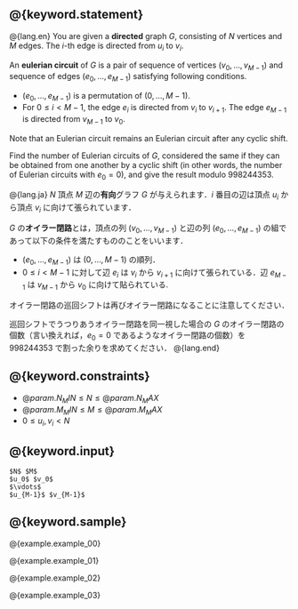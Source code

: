 ## @{keyword.statement}

@{lang.en}
You are given a **directed** graph $G$, consisting of $N$ vertices and $M$ edges. The $i$-th edge is directed from $u_i$ to $v_i$. 

An **eulerian circuit** of $G$ is a pair of sequence of vertices $(v_0,\ldots,v_{M-1})$ and sequence of edges $(e_0,\ldots,e_{M-1})$ satisfying following conditions. 

- $(e_0,\ldots,e_{M-1})$ is a permutation of $(0, \ldots, M-1)$. 
- For $0\leq i < M-1$, the edge $e_i$ is directed from $v_i$ to $v_{i+1}$. The edge $e_{M-1}$ is directed from $v_{M-1}$ to $v_0$. 

Note that an Eulerian circuit remains an Eulerian circuit after any cyclic shift.

Find the number of Eulerian circuits of $G$, considered the same if they can be obtained from one another by a cyclic shift (in other words, the number of Eulerian circuits with $e_0 = 0$), and give the result modulo $998244353$.

@{lang.ja}
$N$ 頂点 $M$ 辺の**有向**グラフ $G$ が与えられます．$i$ 番目の辺は頂点 $u_i$ から頂点 $v_i$ に向けて張られています．

$G$ の**オイラー閉路**とは，頂点の列 $(v_0,\ldots,v_{M-1})$ と辺の列 $(e_0,\ldots,e_{M-1})$ の組であって以下の条件を満たすもののことをいいます．

- $(e_0,\ldots,e_{M-1})$ は $(0, \ldots, M-1)$ の順列．
- $0\leq i < M-1$ に対して辺 $e_i$ は $v_i$ から $v_{i+1}$ に向けて張られている．辺 $e_{M-1}$ は $v_{M-1}$ から $v_0$ に向けて貼られている. 

オイラー閉路の巡回シフトは再びオイラー閉路になることに注意してください．

巡回シフトでうつりあうオイラー閉路を同一視した場合の $G$ のオイラー閉路の個数（言い換えれば，$e_0=0$ であるようなオイラー閉路の個数）を $998244353$ で割った余りを求めてください．
@{lang.end}


## @{keyword.constraints}

- $@{param.N_MIN} \leq N \leq @{param.N_MAX}$
- $@{param.M_MIN} \leq M \leq @{param.M_MAX}$
- $0 \leq u_i, v_i \lt N$


## @{keyword.input}

~~~
$N$ $M$
$u_0$ $v_0$
$\vdots$
$u_{M-1}$ $v_{M-1}$
~~~

## @{keyword.sample}

@{example.example_00}

@{example.example_01}

@{example.example_02}

@{example.example_03}
